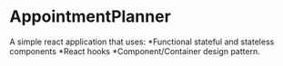 # AppointmentPlanner
A simple react application that uses: 
*Functional stateful and stateless components
*React hooks
*Component/Container design pattern.
